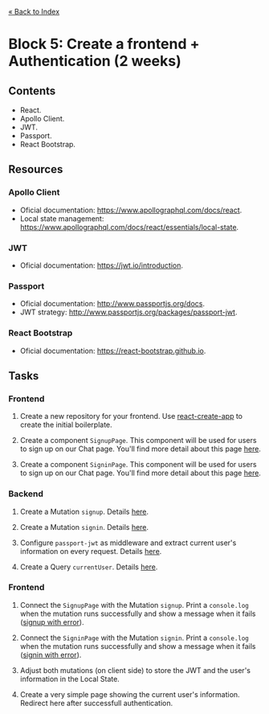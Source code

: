 [« Back to Index](../../README.md)

# Block 5: Create a frontend + Authentication (2 weeks)

## Contents

- React.
- Apollo Client.
- JWT.
- Passport.
- React Bootstrap.

## Resources

### Apollo Client
- Oficial documentation: https://www.apollographql.com/docs/react.
- Local state management: https://www.apollographql.com/docs/react/essentials/local-state.

### JWT
- Oficial documentation: https://jwt.io/introduction.

### Passport
- Oficial documentation: http://www.passportjs.org/docs.
- JWT strategy: http://www.passportjs.org/packages/passport-jwt.

### React Bootstrap
- Oficial documentation: https://react-bootstrap.github.io.

## Tasks

### Frontend

1. Create a new repository for your frontend. Use [react-create-app](https://github.com/facebook/create-react-app) to create the initial boilerplate.

2. Create a component `SignupPage`. This component will be used for users to sign up on our Chat page. You'll find more detail about this page [here](signup-details.md).

3. Create a component `SigninPage`. This component will be used for users to sign up on our Chat page. You'll find more detail about this page [here](signin-details.md).

### Backend

1. Create a Mutation `signup`. Details [here](signup-mutation.md).

2. Create a Mutation `signin`. Details [here](signin-mutation.md).

3. Configure `passport-jwt` as middleware and extract current user's information on every request. Details [here](passport-jwt-details.md).

4. Create a Query `currentUser`. Details [here](current-user-query.md).

### Frontend

1. Connect the `SignupPage` with the Mutation `signup`. Print a `console.log` when the mutation runs successfully and show a message when it fails ([signup with error](signup-errored.png)).

2. Connect the `SigninPage` with the Mutation `signin`. Print a `console.log` when the mutation runs successfully and show a message when it fails ([signin with error](signin-errored.png)).

3. Adjust both mutations (on client side) to store the JWT and the user's information in the Local State.

4. Create a very simple page showing the current user's information. Redirect here after successfull authentication.
